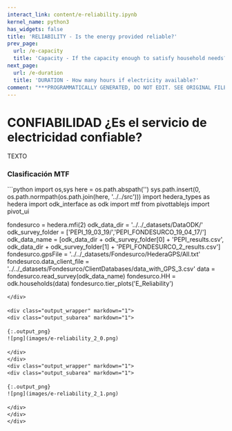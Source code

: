 ```yaml
---
interact_link: content/e-reliability.ipynb
kernel_name: python3
has_widgets: false
title: 'RELIABILITY - Is the energy provided reliable?'
prev_page:
  url: /e-capacity
  title: 'Capacity - If the capacity enough to satisfy household needs?'
next_page:
  url: /e-duration
  title: 'DURATION - How many hours if electricity available?'
comment: "***PROGRAMMATICALLY GENERATED, DO NOT EDIT. SEE ORIGINAL FILES IN /content***"
---
```


# CONFIABILIDAD ¿Es el servicio de electricidad confiable?

TEXTO

### Clasificación MTF

<div markdown="1" class="cell code_cell">
<div class="input_area hidecode" markdown="1">
```python
import os,sys
here = os.path.abspath('')
sys.path.insert(0, os.path.normpath(os.path.join(here, '../../src')))
import hedera_types as hedera
import odk_interface as odk
import mtf
from pivottablejs import pivot_ui

fondesurco = hedera.mfi(2)
odk_data_dir = '../../_datasets/DataODK/'
odk_survey_folder = ['PEPI_19_03_19/','PEPI_FONDESURCO_19_04_17/']
odk_data_name = [odk_data_dir + odk_survey_folder[0] + 'PEPI_results.csv',
                 odk_data_dir + odk_survey_folder[1] + 
                 'PEPI_FONDESURCO_2_results.csv']
fondesurco.gpsFile = '../../_datasets/Fondesurco/HederaGPS/All.txt'
fondesurco.data_client_file = '../../_datasets/Fondesurco/ClientDatabases/data_with_GPS_3.csv'
data = fondesurco.read_survey(odk_data_name)
fondesurco.HH = odk.households(data)
fondesurco.tier_plots('E_Reliability')
```
</div>

<div class="output_wrapper" markdown="1">
<div class="output_subarea" markdown="1">

{:.output_png}
![png](images/e-reliability_2_0.png)

</div>
</div>
<div class="output_wrapper" markdown="1">
<div class="output_subarea" markdown="1">

{:.output_png}
![png](images/e-reliability_2_1.png)

</div>
</div>
</div>
